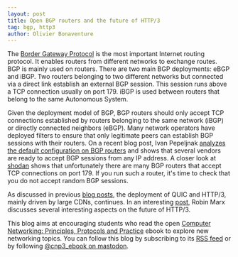 ```yaml
---
layout: post
title: Open BGP routers and the future of HTTP/3
tag: bgp, http3
author: Olivier Bonaventure
---
```


The [Border Gateway Protocol](https://beta.computer-networking.info/syllabus/default/protocols/bgp.html) is the most important Internet routing protocol. It enables routers from different networks to exchange routes. BGP is mainly used on routers. There are two main BGP deployments: eBGP and iBGP. Two routers belonging to two different networks but connected via a direct link establish an external BGP session. This session runs above a TCP connection usually on port 179. iBGP is used between routers that belong to the same Autonomous System.

Given the deployment model of BGP, BGP routers should only accept TCP connections established by routers belonging to the same network (iBGP) or directly connected neighbors (eBGP). Many network operators have deployed filters to ensure that only legitimate peers can establish BGP sessions with their routers. On a recent blog post, Ivan Pepeljnak [analyzes the default configuration on BGP routers](https://blog.ipspace.net/2023/10/reject-unknown-bgp-session.html) and shows that several vendors are ready to accept BGP sessions from any IP address. A closer look at [shodan](https://www.shodan.io/search?query=port%3A179+product%3A%22BGP%22) shows that unfortunately there are many BGP routers that accept TCP connections on port 179. If you run such a router, it's time to check that you do not accept random BGP sessions.

As discussed in previous [blog posts](http://blog.computer-networking.info/quic-ech/), the deployment of QUIC and HTTP/3, mainly driven by large CDNs, continues. In an interesting [post](https://blog.apnic.net/2023/10/23/the-challenges-ahead-for-http-3/), Robin Marx discusses several interesting aspects on the future of HTTP/3.


This blog aims at encouraging students who read the open [Computer Networking: Principles, Protocols and Practice](https://www.computer-networking.info) ebook to explore new networking topics. You can follow this blog by subscribing to its [RSS feed](http://blog.computer-networking.info/feed.xml) or by following [@cnp3_ebook on mastodon](https://mastodon.acm.org/@cnp3_ebook). 
